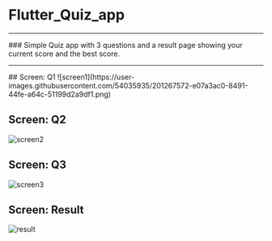 # Flutter_Quiz_app
<hr>
### Simple Quiz app with 3 questions and a result page showing your current score and the best score.
<hr>
## Screen: Q1
![screen1](https://user-images.githubusercontent.com/54035935/201267572-e07a3ac0-8491-44fe-a64c-51199d2a9df1.png)

## Screen: Q2
![screen2](https://user-images.githubusercontent.com/54035935/201267596-272b2580-ebc9-45d9-8ad4-4ebff8b20d91.png)

## Screen: Q3
![screen3](https://user-images.githubusercontent.com/54035935/201267617-4a6702e5-2eaa-41c3-a9dd-8e424352a38a.png)

## Screen: Result
![result](https://user-images.githubusercontent.com/54035935/201267631-84b102d6-0cb6-4212-9735-412fe1e1a4cd.png)
